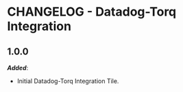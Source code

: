 # CHANGELOG - Datadog-Torq Integration

## 1.0.0

***Added***: 

* Initial Datadog-Torq Integration Tile.

